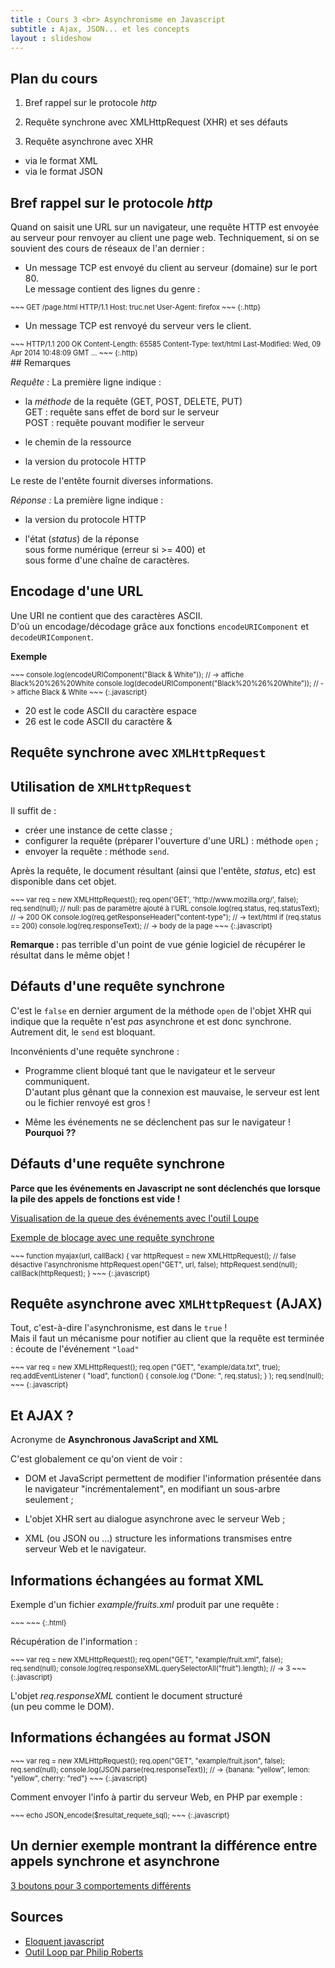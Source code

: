 ```yaml
---
title : Cours 3 <br> Asynchronisme en Javascript
subtitle : Ajax, JSON... et les concepts
layout : slideshow
---
```


<section>

## Plan du cours

1. Bref rappel sur le protocole *http*

2. Requête synchrone avec XMLHttpRequest (XHR) et ses défauts

3. Requête asynchrone avec XHR
 - via le format XML
 - via le format JSON

</section>
<section>

# Bref rappel sur le protocole *http*

</section>
<section>

Quand on saisit une URL sur un navigateur, une requête HTTP est envoyée au serveur pour renvoyer au client une page web. Techniquement, si on se souvient des cours de réseaux de l'an dernier :

- Un message TCP  est envoyé du client au serveur (domaine) sur le port 80.  
Le message contient des lignes du genre :

<div style="font-size:80%">
~~~
GET /page.html HTTP/1.1 
Host: truc.net
User-Agent: firefox
~~~
{:.http}
</div>

- Un message TCP est renvoyé du serveur vers le client.

<div style="font-size:80%">
~~~
HTTP/1.1 200 OK
Content-Length: 65585
Content-Type: text/html
Last-Modified: Wed, 09 Apr 2014 10:48:09 GMT
<!doctype html>
...
~~~
{:.http}
</div>

</section>
<section>
## Remarques

*Requête :* La première ligne indique :

- la *méthode* de la requête (GET, POST,
  DELETE, PUT)  
  GET : requête sans effet de bord sur le serveur  
  POST : requête pouvant modifier le serveur

- le chemin de la ressource 

- la version du protocole HTTP 
 
Le reste de l'entête fournit diverses informations.

*Réponse :* La première ligne indique :

- la version du protocole HTTP

- l'état (*status*) de la réponse  
  sous forme numérique (erreur si >= 400) et  
  sous forme d'une chaîne de caractères.

</section>
<section>

## Encodage d'une URL

Une URI ne contient que des caractères ASCII.  
D'où un encodage/décodage grâce aux fonctions `encodeURIComponent` et `decodeURIComponent`.

**Exemple**

<div style="font-size:80%">
~~~
console.log(encodeURIComponent("Black & White")); 
 // -> affiche Black%20%26%20White
console.log(decodeURIComponent("Black%20%26%20White")); 
 // -> affiche Black & White
~~~
{:.javascript}
</div>

- 20 est le code ASCII du caractère espace
- 26 est le code ASCII du caractère &

</section>
<section>

# Requête synchrone avec `XMLHttpRequest`

</section>
<section>

## Utilisation de `XMLHttpRequest`  
Il suffit de :  
- créer une instance de cette classe ;  
- configurer la requête (préparer l'ouverture d'une URL) : méthode `open` ;   
- envoyer la requête : méthode `send`.  

Après la requête, le document résultant (ainsi que l'entête, *status*, etc) est disponible dans cet objet.

<div style="font-size:80%">
~~~
var req = new XMLHttpRequest();
req.open('GET', 'http://www.mozilla.org/', false); 
req.send(null); // null: pas de paramètre ajouté à l'URL
console.log(req.status, req.statusText); // -> 200 OK
console.log(req.getResponseHeader("content-type"); // -> text/html
if (req.status == 200)
   console.log(req.responseText); // -> body de la page
~~~
{:.javascript}
</div>

**Remarque :** pas terrible d'un point de vue génie logiciel de récupérer le résultat dans le même objet !

</section>
<section>

## Défauts d'une requête synchrone

C'est le `false` en dernier argument de la méthode `open` de l'objet XHR qui indique que la requête n'est *pas* asynchrone 
et est donc synchrone.  
Autrement dit, le `send` est bloquant.

Inconvénients d'une requête synchrone :

- Programme client bloqué tant que le navigateur et le serveur communiquent.  
D'autant plus gênant que la connexion est mauvaise, le serveur est lent ou le fichier renvoyé est gros !

- Même les événements ne se déclenchent pas sur le navigateur ! **Pourquoi ??**

</section>
<section>

## Défauts d'une requête synchrone

**Parce que les événements en Javascript ne sont déclenchés que lorsque la pile des appels de fonctions est vide !**

[Visualisation de la queue des événements avec l'outil Loupe](http://latentflip.com/loupe/?code=JC5vbignYnV0dG9uJywgJ2NsaWNrJywgZnVuY3Rpb24gb25DbGljaygpIHsKICAgIHNldFRpbWVvdXQoZnVuY3Rpb24gdGltZXIoKSB7CiAgICAgICAgY29uc29sZS5sb2coJ1lvdSBjbGlja2VkIHRoZSBidXR0b24hJyk7ICAgIAogICAgfSwgMjAwMCk7Cn0pOwoKY29uc29sZS5sb2coIkhpISIpOwoKc2V0VGltZW91dChmdW5jdGlvbiB0aW1lb3V0KCkgewogICAgY29uc29sZS5sb2coIkNsaWNrIHRoZSBidXR0b24hIik7Cn0sIDUwMDApOwoKY29uc29sZS5sb2coIldlbGNvbWUgdG8gbG91cGUuIik7!!!PGJ1dHRvbj5DbGljayBtZSE8L2J1dHRvbj4%3D)

[Exemple de blocage avec une requête synchrone](http://www.lirmm.fr/~lebreton/PWCR/ExempleBlocageAJAX/)

<div style="font-size:80%">
~~~
function myajax(url, callBack) {
    var httpRequest = new XMLHttpRequest();
    // false désactive l'asynchronisme
    httpRequest.open("GET", url, false);
    httpRequest.send(null);
    callBack(httpRequest);
}
~~~
{:.javascript}
</div>
</section>
<section>

# Requête `a`synchrone avec `XMLHttpRequest` (AJAX)

</section>
<section>

Tout, c'est-à-dire l'`a`synchronisme, est dans le `true` !  
Mais il faut un mécanisme pour notifier au client que la requête est terminée : écoute de l'événement `"load"`

<div style="font-size:80%">
~~~
var req = new XMLHttpRequest(); 
req.open ("GET", "example/data.txt", true); 
req.addEventListener (
      "load", 
      function() { console.log ("Done: ", req.status); }
      );
req.send(null);
~~~
{:.javascript}
</div>

</section>
<section>

## Et AJAX ?

Acronyme de **Asynchronous JavaScript and XML**

C'est globalement ce qu'on vient de voir :

- DOM et JavaScript permettent de modifier l'information présentée dans le navigateur "incrémentalement",
en modifiant un sous-arbre seulement ;

- L'objet XHR sert au dialogue asynchrone avec le serveur Web ;

- XML (ou JSON ou ...) structure les informations transmises entre serveur Web et le navigateur.

</section>
<section>

## Informations échangées au format XML

Exemple d'un fichier *example/fruits.xml* produit par une requête :

<div style="font-size:80%">
~~~
<fruits >
    <fruit name="banana" color="yellow"/> 
    <fruit name="lemon" color="yellow"/> 
    <fruit name="cherry" color="red"/>
</fruits>
~~~
{:.html}
</div>

Récupération de l'information :

<div style="font-size:80%">
~~~
var req = new XMLHttpRequest();
req.open("GET", "example/fruit.xml", false);
req.send(null); 
console.log(req.responseXML.querySelectorAll("fruit").length); 
// → 3
~~~
{:.javascript}
</div>

L'objet *req.responseXML* contient le document structuré  
(un peu comme le DOM).

</section>
<section>

## Informations échangées au format JSON

<div style="font-size:80%">
~~~
var req = new XMLHttpRequest();
req.open("GET", "example/fruit.json", false); 
req.send(null); 
console.log(JSON.parse(req.responseText));
// → {banana: "yellow", lemon: "yellow", cherry: "red"}
~~~
{:.javascript}
</div>

Comment envoyer l'info à partir du serveur Web, en PHP par exemple :

<div style="font-size:80%">
~~~
echo JSON_encode($resultat_requete_sql);
~~~
{:.javascript}
</div>

</section>
<section>

## Un dernier exemple montrant la différence entre appels synchrone et asynchrone

[3 boutons pour 3 comportements différents](http://www.lirmm.fr/~lebreton/PWCR/JavaScriptAsynchrone/)

</section>
<section>

## Sources

* [Eloquent javascript](http://fr.eloquentjavascript.net)
* [Outil Loop par Philip Roberts](http://latentflip.com/loupe/?code=JC5vbignYnV0dG9uJywgJ2NsaWNrJywgZnVuY3Rpb24gb25DbGljaygpIHsKICAgIHNldFRpbWVvdXQoZnVuY3Rpb24gdGltZXIoKSB7CiAgICAgICAgY29uc29sZS5sb2coJ1lvdSBjbGlja2VkIHRoZSBidXR0b24hJyk7ICAgIAogICAgfSwgMjAwMCk7Cn0pOwoKY29uc29sZS5sb2coIkhpISIpOwoKc2V0VGltZW91dChmdW5jdGlvbiB0aW1lb3V0KCkgewogICAgY29uc29sZS5sb2coIkNsaWNrIHRoZSBidXR0b24hIik7Cn0sIDUwMDApOwoKY29uc29sZS5sb2coIldlbGNvbWUgdG8gbG91cGUuIik7!!!PGJ1dHRvbj5DbGljayBtZSE8L2J1dHRvbj4%3D)

</section>
<!--
<script>
// document.addEventListener("load",function() {Dz.play(); });
setTimeout(function () {Dz.play();}, 1500);
</script>
-->

<!--
Action de JavaScript pour réafficher la page 

Regarder aussi requestAnimationFrame (et repaint (loupe)), preventDefault, load event, debouncing (en td - 2 façons) et autre trucs exotiques

Sources :
Eloquent JavaScript (et pour les images)
You don't know JavaScript
Loupe (latentflip)
Stackoverflow pour chargement page (meilleure rèf ?)
-->
